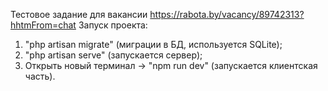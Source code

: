 Тестовое задание для вакансии https://rabota.by/vacancy/89742313?hhtmFrom=chat
Запуск проекта:
1) "php artisan migrate" (миграции в БД, используется SQLite);
2) "php artisan serve" (запускается сервер);
3) Открыть новый терминал -> "npm run dev" (запускается клиентская часть).
